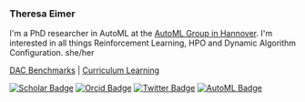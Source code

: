 ### Theresa Eimer

I'm a PhD researcher in AutoML at the [AutoML Group in Hannover](https://www.tnt.uni-hannover.de/staff/eimer/). I'm interested in all things Reinforcement Learning, HPO and Dynamic Algorithm Configuration. 
she/her

[DAC Benchmarks](https://github.com/automl/DACBench) | [Curriculum Learning](https://github.com/automl/SPaCE-BIG)

[![Scholar Badge](https://img.shields.io/badge/-Scholar-4285F4?style=for-the-badge&labelColor=4285F4&logo=google-scholar&logoColor=white&link=https://scholar.google.com/citations?user=nKbDyf0AAAAJ&hl=en)](https://scholar.google.com/citations?user=nKbDyf0AAAAJ&hl=en)
[![Orcid Badge](https://img.shields.io/badge/-orcID-A6CE39?style=for-the-badge&labelColor=A6CE39&logo=orcid&logoColor=white&link=https://orcid.org/0000-0001-5561-5908)](https://orcid.org/0000-0001-5561-5908)
[![Twitter Badge](https://img.shields.io/badge/-Twitter-1DA1F2?style=for-the-badge&labelColor=1DA1F2&logo=twitter&logoColor=white&link=https://twitter.com/The_Eimer)](https://twitter.com/The_Eimer)
[![AutoML Badge](https://img.shields.io/badge/AutoML-Blog-beige?style=for-the-badge&labelColor=beige&link=https://www.automl.org/author/eimer/)](https://www.automl.org/author/eimer/)
<BR>
<!--
**TheEimer/TheEimer** is a ✨ _special_ ✨ repository because its `README.md` (this file) appears on your GitHub profile.

Here are some ideas to get you started:

- 🔭 I’m currently working on ...
- 🌱 I’m currently learning ...
- 👯 I’m looking to collaborate on ...
- 🤔 I’m looking for help with ...
- 💬 Ask me about ...
- 📫 How to reach me: ...
- 😄 Pronouns: ...
- ⚡ Fun fact: ...
-->
